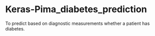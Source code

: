 # Keras-Pima_diabetes_prediction
 To predict based on diagnostic measurements whether a patient has diabetes.


